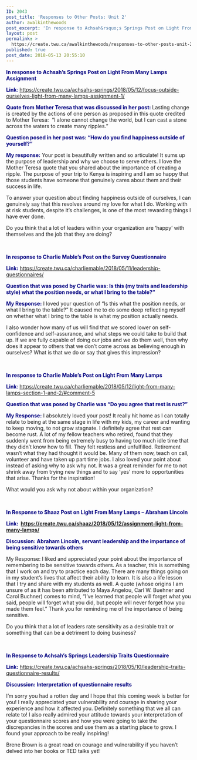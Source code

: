 ```yaml
---
ID: 2043
post_title: 'Responses to Other Posts: Unit 2'
author: awalkinthewoods
post_excerpt: 'In response to Achsah&rsquo;s Springs Post on Light From Many Lamps Assignment Link:&nbsp;https://create.twu.ca/achsahs-springs/2018/05/12/focus-outside-ourselves-light-from-many-lamps-assignment-1/ Quote from Mother Teresa that was discussed in her post:&nbsp;Lasting change is created by the actions of one person as proposed in this quote credited to Mother Teresa:&nbsp; &ldquo;I alone cannot change the world, but I can cast a stone across the [&hellip;]'
layout: post
permalink: >
  https://create.twu.ca/awalkinthewoods/responses-to-other-posts-unit-2/
published: true
post_date: 2018-05-13 20:55:10
---
```

<span style="color: #000080"><strong>In response to Achsah&#8217;s Springs Post on Light From Many Lamps Assignment</strong></span>

<span style="color: #000080"><strong>Link</strong>:</span> <a href="https://create.twu.ca/achsahs-springs/2018/05/12/focus-outside-ourselves-light-from-many-lamps-assignment-1/"  rel="noopener">https://create.twu.ca/achsahs-springs/2018/05/12/focus-outside-ourselves-light-from-many-lamps-assignment-1/</a>

<strong><span style="color: #000080">Quote from Mother Teresa that was discussed in her post:</span> </strong>Lasting change is created by the actions of one person as proposed in this quote credited to Mother Teresa:  “I alone cannot change the world, but I can cast a stone across the waters to create many ripples.”

<span style="color: #000080"><strong>Question posed in her post was: &#8220;How do you find happiness outside of yourself?&#8221;</strong></span>

<strong><span style="color: #000080">My response:</span></strong> Your post is beautifully written and so articulate! It sums up the purpose of leadership and why we choose to serve others. I love the Mother Teresa quote that you shared about the importance of creating a ripple. The purpose of your trip to Kenya is inspiring and I am so happy that those students have someone that genuinely cares about them and their success in life.

To answer your question about finding happiness outside of ourselves, I can genuinely say that this revolves around my love for what I do. Working with at risk students, despite it’s challenges, is one of the most rewarding things I have ever done.

Do you think that a lot of leaders within your organization are &#8216;happy&#8217; with themselves and the job that they are doing?

&nbsp;

<span style="color: #000080"><strong>In response to Charlie Mable&#8217;s Post on the Survey Questionnaire</strong></span>

<strong><span style="color: #000080">Link:</span></strong> <a href="https://create.twu.ca/charliemable/2018/05/11/leadership-questionnaires/"  rel="noopener">https://create.twu.ca/charliemable/2018/05/11/leadership-questionnaires/</a>

<span style="color: #000080"><strong>Question that was posed by Charlie was: Is this (my traits and leadership style) what the position needs, or what I bring to the table?&#8221;</strong></span>

<strong><span style="color: #000080">My Response:</span></strong> I loved your question of “Is this what the position needs, or what I bring to the table?” It caused me to do some deep reflecting myself on whether what I bring to the table is what my position actually needs.

I also wonder how many of us will find that we scored lower on self-confidence and self-assurance, and what steps we could take to build that up. If we are fully capable of doing our jobs and we do them well, then why does it appear to others that we don’t come across as believing enough in ourselves? What is that we do or say that gives this impression?

&nbsp;

<strong><span style="color: #000080">In response to Charlie Mable&#8217;s Post on Light From Many Lamps</span>  </strong>

<span style="color: #000080"><strong>Link</strong>:</span> <a href="https://create.twu.ca/charliemable/2018/05/12/light-from-many-lamps-section-1-and-2/#comment-5"  rel="noopener">https://create.twu.ca/charliemable/2018/05/12/light-from-many-lamps-section-1-and-2/#comment-5</a>

<span style="color: #000080"><strong>Question that was posed by Charlie was &#8220;Do you agree that rest is rust?&#8221;</strong></span>

<strong><span style="color: #000080">My Response:</span></strong> I absolutely loved your post! It really hit home as I can totally relate to being at the same stage in life with my kids, my career and wanting to keep moving, to not grow stagnate. I definitely agree that rest can become rust. A lot of my fellow teachers who retired, found that they suddenly went from being extremely busy to having too much idle time that they didn’t know how to fill. They felt restless and unfulfilled. Retirement wasn’t what they had thought it would be. Many of them now, teach on call, volunteer and have taken up part time jobs. I also loved your point about instead of asking why to ask why not. It was a great reminder for me to not shrink away from trying new things and to say ‘yes’ more to opportunities that arise. Thanks for the inspiration!

What would you ask why not about within your organization?

&nbsp;

<span style="color: #000080"><strong>In Response to Shaaz Post on Light From Many Lamps &#8211; Abraham Lincoln</strong></span>

<span style="color: #000080"><strong>Link:  <a href="https://create.twu.ca/shaaz/2018/05/12/assignment-light-from-many-lamps/"  rel="noopener"><span style="color: #000000">https://create.twu.ca/shaaz/2018/05/12/assignment-light-from-many-lamps/</span></a></strong></span>

<span style="color: #000080"><strong>Discussion: Abraham Lincoln, servant leadership and the importance of being sensitive towards others</strong></span>

My Response: I liked and appreciated your point about the importance of remembering to be sensitive towards others. As a teacher, this is something that I work on and try to practice each day. There are many things going on in my student’s lives that affect their ability to learn. It is also a life lesson that I try and share with my students as well. A quote (whose origins I am unsure of as it has been attributed to Maya Angelou, Carl W. Buehner and Carol Buchner) comes to mind, “I’ve learned that people will forget what you said, people will forget what you did, but people will never forget how you made them feel.” Thank you for reminding me of the importance of being sensitive.

Do you think that a lot of leaders rate sensitivity as a desirable trait or something that can be a detriment to doing business?

&nbsp;

<span style="color: #000080"><strong>In Response to Achsah&#8217;s Springs Leadership Traits Questionnaire</strong></span>

<strong><span style="color: #000080">Link:</span></strong> <a href="https://create.twu.ca/achsahs-springs/2018/05/10/leadership-traits-questionnaire-results/"  rel="noopener">https://create.twu.ca/achsahs-springs/2018/05/10/leadership-traits-questionnaire-results/</a>

<strong><span style="color: #000080">Discussion: Interpretation of questionnaire results </span></strong>

I’m sorry you had a rotten day and I hope that this coming week is better for you! I really appreciated your vulnerability and courage in sharing your experience and how it affected you. Definitely something that we all can relate to! I also really admired your attitude towards your interpretation of your questionnaire scores and how you were going to take the discrepancies in the scores and use them as a starting place to grow. I found your approach to be really inspiring!

Brene Brown is a great read on courage and vulnerability if you haven&#8217;t delved into her books or TED talks yet!